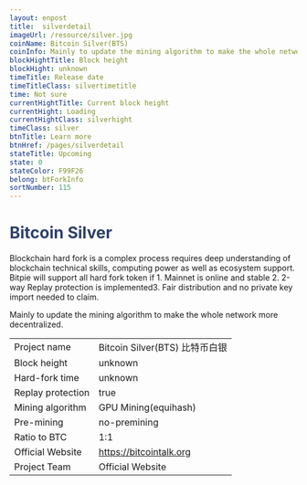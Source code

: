 ```yaml
---
layout: enpost
title:  silverdetail
imageUrl: /resource/silver.jpg
coinName: Bitcoin Silver(BTS)
coinInfo: Mainly to update the mining algorithm to make the whole network more decentralized.
blockHightTitle: Block height
blockHight: unknown
timeTitle: Release date
timeTitleClass: silvertimetitle
time: Not sure
currentHightTitle: Current block height
currentHight: Loading
currentHightClass: silverhight
timeClass: silver
btnTitle: Learn more
btnHref: /pages/silverdetail
stateTitle: Upcoming
state: 0
stateColor: F99F26
belong: btForkInfo
sortNumber: 115
---
```

<h1 style="color: #2F416A">Bitcoin Silver</h1>
<p class="summarytxt">Blockchain hard fork is a complex process requires deep understanding of blockchain technical skills, computing power as well as ecosystem support. Bitpie will support all hard fork token if 1. Mainnet is online and stable 2. 2-way Replay protection is implemented3. Fair distribution and no private key import needed to claim.
</p>
<p>Mainly to update the mining algorithm to make the whole network more decentralized.
</p>
<table class="center">
  <tbody>
    <tr>
        <td class="tablehalf">Project name</td>
        <td class="tablehalf">Bitcoin Silver(BTS) 比特币白银</td>
    </tr>
    <tr>
        <td>Block height</td>
        <td>unknown</td>
    </tr>
    <tr>
        <td>Hard-fork time</td>
        <td>unknown</td>
    </tr>
    <tr>
        <td>Replay protection</td>
        <td>true</td>
    </tr>
    <tr>
        <td>Mining algorithm</td>
        <td>GPU Mining(equihash)</td>
    </tr>
    <tr>
        <td>Pre-mining </td>
        <td>no-premining</td>
    </tr>
    <tr>
        <td>Ratio to BTC</td>
        <td>1:1</td>
    </tr>
    <tr>
        <td>Official Website</td>
        <td><a href="https://bitcointalk.org/index.php?topic=2311582" target="_blank">https://bitcointalk.org</a></td>
    </tr>
    <tr>
        <td>Project Team</td>
        <td>Official Website</td>
    </tr>
  </tbody>
</table>